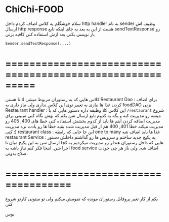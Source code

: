 # ChiChi-FOOD
سلام خوشگلم 
 یه کلاس اضاف کردم داخل http handler به نام sender وظیف اش ارسال http response هست
از این به بعد به جای اینکه تابع sendTextResponse رو باز نویسی بکنی  بعد ازش استفاده  کنی کافیه بزنی 
``` 
Sender.sendTextResponse(....)
```
=========================================================
=========================================================


کلاس هایی که به رستوران مربوط میشن 4 تا هستن 
Restaurant Dao :
برای اضاف کردن غذا ها نیازی به تغییر توی این کلاس نداری ولی نیاز داری یه foodDAO بزنی
Restaurant handler :
این کلاس کلا وظیفه داره دستور هایی که با 
``
/restaurant
``
شروع میشه رو مدیریت کنه و بگه به کدوم تابع ارسال شن 
یکم که بهش نگاه کنی میبینی برای مدیریت اضافه کردن ایتم ها باید از کدوم بخشش استفاده کنی
خطا های 400, 405 رو مدیریت میکنه خطا 401, 400 هم از قبل مدیریت شده 
بقیه خطا ها رو یادت نره مدیریت کنی :)
restaurant class :
این جا جایی که رابطه one to many غذا ها باید اضاف شه
restaurant Service :
یه پکیج جدید ساختم و سرویس ها رو گذاشتم داخلش 
دستور هایی که داخل رستوران هندلر رو مدیریت میکردیم به کجا ارسال شن به این پکیح میان تا اجرا شن.
اینجا فکر کنم نیاز باشه یه food service اضاف شه. 
ولی باز هر چی خودت صلاح بدونی. 


=====================================
=====================================
یکم از کار تغیر پروفایل رستوران مونده که تمومش میکنم ولی تو میتونی کارتو شروع کنی 

بوس 